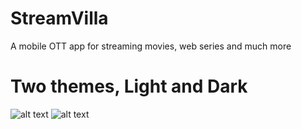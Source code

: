 # StreamVilla
 A mobile OTT app for streaming movies, web series and much more
 
 # Two themes, Light and Dark
 ![alt text](https://github.com/DevanshSampat/StreamVilla-mobile/blob/main/Entertainment/app/Screenshots/Light.jpg?raw=true)
 ![alt text](https://github.com/DevanshSampat/StreamVilla-mobile/blob/main/Entertainment/app/Screenshots/Dark.jpg?raw=true)

